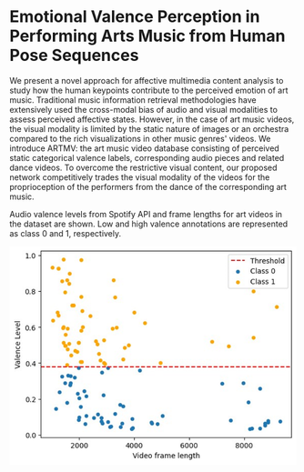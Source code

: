 # Emotional Valence Perception in Performing Arts Music from Human Pose Sequences
We present a novel approach for affective multimedia content analysis to study how the human keypoints contribute to the perceived emotion of art music. Traditional music information retrieval methodologies have extensively used the cross-modal bias of audio and visual modalities to assess perceived affective states. However, in the case of art music videos, the visual modality is limited by the static nature of images or an orchestra compared to the rich visualizations in other music genres' videos. We introduce ARTMV: the art music video database consisting of perceived static categorical valence labels, corresponding audio pieces and related dance videos. To overcome the restrictive visual content, our proposed network competitively trades the visual modality of the videos for the proprioception of the performers from the dance of the corresponding art music. 

Audio valence levels from Spotify API and frame lengths for art videos in the dataset are shown. Low and high valence annotations are represented as class 0
and 1, respectively.

![Alt text](supplementary/art_frame_len.png)
